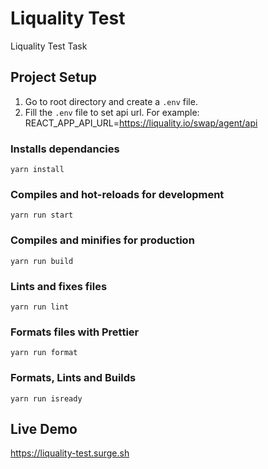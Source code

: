 # Liquality Test

Liquality Test Task

## Project Setup

1. Go to root directory and create a `.env` file.
2. Fill the `.env` file to set api url. For example: REACT_APP_API_URL=https://liquality.io/swap/agent/api

### Installs dependancies

```
yarn install
```

### Compiles and hot-reloads for development

```
yarn run start
```

### Compiles and minifies for production

```
yarn run build
```

### Lints and fixes files

```
yarn run lint
```

### Formats files with Prettier

```
yarn run format
```

### Formats, Lints and Builds

```
yarn run isready
```

## Live Demo

https://liquality-test.surge.sh
